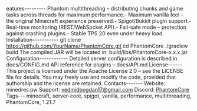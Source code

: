 eatures--------- Phantom multithreading – distributing chunks and game tasks across threads for maximum performance.- Maximum vanilla feel – the original Minecraft experience preserved.- Spigot/Bukkit plugin support.- Real-time monitoring (REST/WebSocket API).- Fail-safe mode – protection against crashing plugins.- Stable TPS 20 even under heavy load.
 Installation-----------
git clone https://github.com/YourName/PhantomCore.git
 cd PhantomCore
 ./gradlew build
 The compiled JAR will be located in:
 build/libs/PhantomCore-x.x.x.jar
 Configuration------------
Detailed server configuration is described in docs/CONFIG.md
 API reference for plugins – docs/API.md
 License------
This project is licensed under the Apache License 2.0 – see the LICENSE file for details.
 You may freely use and modify the code, provided that authorship and the license are retained.
 Contacts-------
Website: minedres.pw
 Support: vedmidbogdan17@gmail.com
 Discord: [PhantomCore](https://discord.gg/ehU9pk8KMF)
 Tags---
minecraft, server-core, spigot, vanilla, performance, multithreading, PhantomCore, 1.21.7
